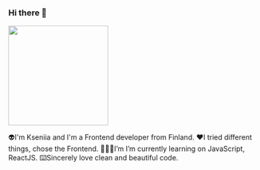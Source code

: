 ### Hi there 👋

<div id="header" align="start">
  <img src="[https://media4.giphy.com/media/3oKIPnAiaMCws8nOsE/giphy.gif?cid=ecf05e47l27vsn7hyv16z9vnjkb2zewqdvydl96vv5becv46&rid=giphy.gif&ct=g" width="200](https://i.gifer.com/2GU.gif)"/>
</div>


👽I'm Kseniia and I'm a Frontend developer from Finland.
❤️I tried different things, chose the Frontend.
👩🏽‍💻I’m I’m currently learning on JavaScript, ReactJS.
⌨️Sincerely love clean and beautiful code.
